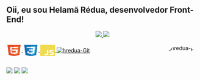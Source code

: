 ## Oii, eu sou Helamã Rédua, desenvolvedor Front-End!
<div align="center">
<a href="https://github.com/hredua">
  <img height="150em" src="https://github-readme-stats.vercel.app/api?username=hredua&show_icons=true&theme=nord&include_all_commits=true&count_private=true"/>
  <img height="150em" src="https://github-readme-stats.vercel.app/api/top-langs/?username=hredua&layout=compact&langs_count=7&theme=nord"/>
  </div>
  <div style="display: inline_block"><br>
  <img align="center" alt="hredua-HTML" height="30" width="40" src="https://raw.githubusercontent.com/devicons/devicon/master/icons/html5/html5-original.svg">
  <img align="center" alt="hredua-CSS" height="30" width="40" src="https://raw.githubusercontent.com/devicons/devicon/master/icons/css3/css3-original.svg">
  <img align="center" alt="hredua-Js" height="30" width="40" src="https://raw.githubusercontent.com/devicons/devicon/master/icons/javascript/javascript-plain.svg">
  <img align="center" alt="hredua-Git" height="30" width="40" src="https://cdn.jsdelivr.net/gh/devicons/devicon/icons/git/git-original.svg">

  <img align="right" alt="hredua-pic" height="150" style="border-radius:50px;" src="https://media.discordapp.net/attachments/753315697312006241/910804687240974346/Webp.net-gifmaker.gif?width=676&height=676">
</div>
  
  ##
 
<div> 
  <a href="https://instagram.com/hrredua" target="_blank"><img src="https://img.shields.io/badge/-Instagram-%23E4405F?style=for-the-badge&logo=instagram&logoColor=white" target="_blank"></a>
  <a href="https://www.linkedin.com/in/helamã-rédua-375088225/" target="_blank"><img src="https://img.shields.io/badge/LinkedIn-0077B5?style=for-the-badge&logo=linkedin&logoColor=white" target="_blank"></a>
  <a href = "mailto:helamaredua@gmail.com"><img src="https://img.shields.io/badge/-Gmail-%23333?style=for-the-badge&logo=gmail&logoColor=white" target="_blank"></a>
